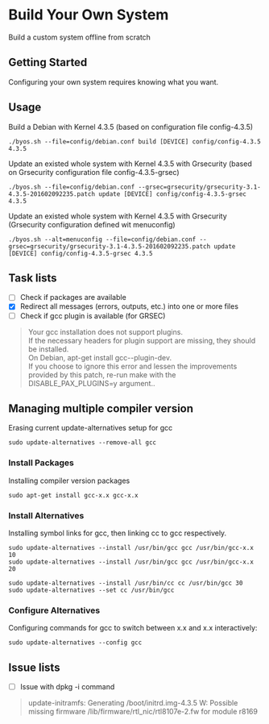 # Build Your Own System 

Build a custom system offline from scratch

## Getting Started

Configuring your own system requires knowing what you want.

## Usage

Build a Debian with Kernel 4.3.5 (based on configuration file config-4.3.5)
```
./byos.sh --file=config/debian.conf build [DEVICE] config/config-4.3.5 4.3.5
```
Update an existed whole system with Kernel 4.3.5 with Grsecurity (based on Grsecurity configuration file config-4.3.5-grsec)
```
./byos.sh --file=config/debian.conf --grsec=grsecurity/grsecurity-3.1-4.3.5-201602092235.patch update [DEVICE] config/config-4.3.5-grsec 4.3.5
```
Update an existed whole system with Kernel 4.3.5 with Grsecurity (Grsecurity configuration defined wit menuconfig)
```
./byos.sh --alt=menuconfig --file=config/debian.conf --grsec=grsecurity/grsecurity-3.1-4.3.5-201602092235.patch update [DEVICE] config/config-4.3.5-grsec 4.3.5
```

## Task lists

- [ ] Check if packages are available
- [x] Redirect all messages (errors, outputs, etc.) into one or more files
- [ ] Check if gcc plugin is available (for GRSEC)

> Your gcc installation does not support plugins.  
> If the necessary headers for plugin support are missing, they should be installed.  
> On Debian, apt-get install gcc-<ver>-plugin-dev.  
> If you choose to ignore this error and lessen the improvements provided by this patch, re-run make with the DISABLE_PAX_PLUGINS=y argument..

## Managing multiple compiler version

Erasing current update-alternatives setup for gcc

```
sudo update-alternatives --remove-all gcc 
```

### Install Packages

Installing compiler version packages

```
sudo apt-get install gcc-x.x gcc-x.x
```

### Install Alternatives

Installing symbol links for gcc, then linking cc to gcc respectively.

```
sudo update-alternatives --install /usr/bin/gcc gcc /usr/bin/gcc-x.x 10
sudo update-alternatives --install /usr/bin/gcc gcc /usr/bin/gcc-x.x 20

sudo update-alternatives --install /usr/bin/cc cc /usr/bin/gcc 30
sudo update-alternatives --set cc /usr/bin/gcc
```

### Configure Alternatives

Configuring commands for gcc to switch between x.x and x.x interactively:

```
sudo update-alternatives --config gcc
```

## Issue lists

- [ ] Issue with dpkg -i command

> update-initramfs: Generating /boot/initrd.img-4.3.5
> W: Possible missing firmware /lib/firmware/rtl_nic/rtl8107e-2.fw for module r8169
